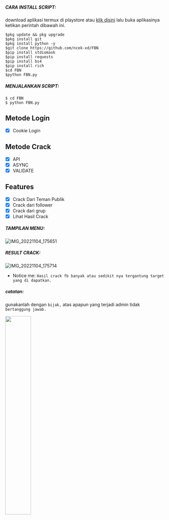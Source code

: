 
<h5 align="left">CARA INSTALL SCRIPT:</h5>

download aplikasi termux di playstore atau <a href="https://f-droid.org/repo/com.termux_118.apk">klik disini</a> lalu buka aplikasinya ketikan perintah dibawah ini.


    $pkg update && pkg upgrade
    $pkg install git
    $pkg install python -y
    $git clone https://github.com/ncek-xd/FBN
    $pip install stdiomask
    $pip install requests
    $pip install bs4
    $pip install rich
    $cd FBN
    $python FBN.py


<h5 align="left">MENJALANKAN SCRIPT:</h5>

    $ cd FBN
    $ python FBN.py
    
## Metode Login
- [x] Cookie Login

## Metode Crack
- [x] API
- [x] ASYNC
- [x] VALIDATE

## Features
- [x] Crack Dari Teman Publik
- [x] Crack dari follower
- [x] Crack dari grup  
- [x] Lihat Hasil Crack
<h5 align="left">TAMPILAN MENU:</h5>

![IMG_20221104_175651]([https://github.com/ncek-XD/FBN/blob/main/assets/Screenshot_2022-12-26-13-37-29-822_ru.iiec.pydroid3.jpg](https://github.com/ncek-XD/FBN/blob/main/assets/Screenshot_20230927-230209_Termux.png))

<h5 align="left">RESULT CRACK:</h5>

![IMG_20221104_175714]([https://github.com/ncek-XD/FBN/blob/main/assets/Screenshot_2022-12-26-12-12-01-168_com.termux.jpg](https://github.com/ncek-XD/FBN/blob/main/assets/Screenshot_20230927-151712_Termux.png))

- Notice me: ```Hasil crack fb banyak atau sedikit nya tergantung target yang di dapatkan.```


<h5 align="left">catatan:</h5>

gunakanlah dengan ```bijak,``` atas apapun yang terjadi admin tidak ```bertanggung jawab.```

<a href="https://github.com/ncek-xd">
  <img width="40%" src="https://avatars.githubusercontent.com/u/101446019?s=96&v=4" />
</a>
